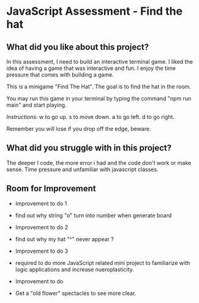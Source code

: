 # JavaScript Assessment - Find the hat

## What did you like about this project?
In this assessment, I need to build an interactive terminal game. 
I liked the idea of having a game that was interactive and fun.
I enjoy the time pressure that comes with building a game.

This is a minigame "Find The Hat". The goal is to find the hat in the room.

You may run this game in your terminal by typing the command "npm run main" and start playing.

*Instructions:*
w to go up.
s to move down.
a to go left.
d to go right.

Remember you will lose if you drop off the edge, beware.

## What did you struggle with in this project?
The deeper I code, the more error i had and the code don't work or make sense. 
Time pressure and unfamiliar with javascript classes.

## Room for Improvement

* Improvement to do 1
- find out why string "o" turn into number when generate board
* Improvement to do 2
- find out why my hat "^" never appear ?
* Improvement to do 3 
- required to do more JavaScript related mini project to familiarize with logic applications and increase nueroplasticity.
* Improvement to do
- Get a "old flower" spectacles to see more clear.
